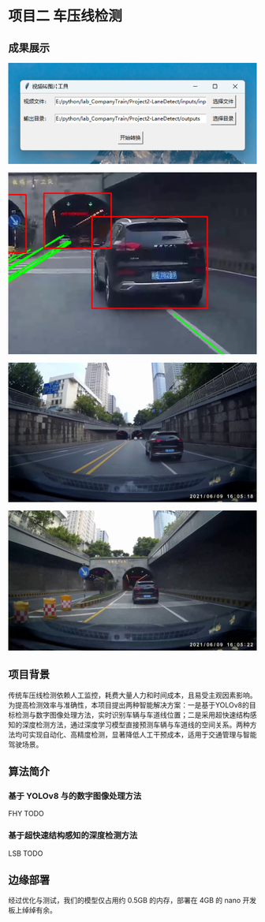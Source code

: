 # 项目二 车压线检测

## 成果展示

![程序启动](img-src/lane-detect-1-program-start.png)

![程序运行中](img-src/lane-detect-2-program-running.png)

![压线中](img-src/lane-detect-3-on.jpg)

![压线后](img-src/lane-detect-4-after.jpg)

## 项目背景

传统车压线检测依赖人工监控，耗费大量人力和时间成本，且易受主观因素影响。为提高检测效率与准确性，本项目提出两种智能解决方案：一是基于YOLOv8的目标检测与数字图像处理方法，实时识别车辆与车道线位置；二是采用超快速结构感知的深度检测方法，通过深度学习模型直接预测车辆与车道线的空间关系。两种方法均可实现自动化、高精度检测，显著降低人工干预成本，适用于交通管理与智能驾驶场景。

## 算法简介

### 基于 YOLOv8 与的数字图像处理方法

FHY TODO

### 基于超快速结构感知的深度检测方法

LSB TODO

## 边缘部署

经过优化与测试，我们的模型仅占用约 0.5GB 的内存，部署在 4GB 的 nano 开发板上绰绰有余。
